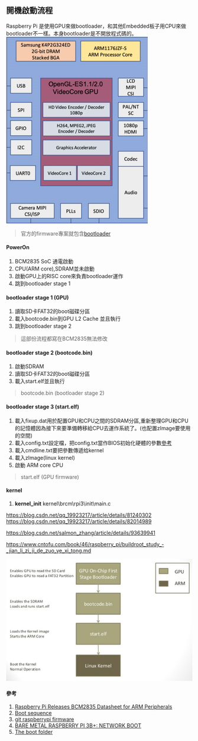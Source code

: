 ## 開機啟動流程

Raspberry Pi 是使用GPU來做bootloader，和其他Embedded板子用CPU來做bootloader不一樣。本身bootloader是不開放程式碼的。\
![BCM2835-SoC-block-diagram](/documents/images/BCM2835-SoC-block-diagram.png)
> 官方的firmware專案就包含[bootloader](https://github.com/raspberrypi/firmware/tree/master/boot)

#### PowerOn
1. BCM2835 SoC 通電啟動 
2. CPU(ARM core),SDRAM並未啟動
3. 啟動GPU上的RISC core來負責bootloader運作
4. 跳到bootloader stage 1

#### bootloader stage 1 (GPU)
1. 讀取SD卡FAT32的boot磁碟分區
2. 載入bootcode.bin到GPU L2 Cache 並且執行 
2. 跳到bootloader stage 2
> 這部份流程都寫在BCM2835無法修改

#### bootloader stage 2 (bootcode.bin)
1. 啟動SDRAM
2. 讀取SD卡FAT32的boot磁碟分區
3. 載入start.elf並且執行
>  bootcode.bin (bootloader stage 2)

#### bootloader stage 3 (start.elf)
1. 載入fixup.dat用於配置GPU和CPU之間的SDRAM分區,重新整理GPU和CPU的記憶體因為接下來要準備轉移給CPU去運作系統了。(也配置zImage要使用的空間)
2. 載入config.txt設定檔，把config.txt當作BIOS初始化硬體的參數[參考](https://www.raspberrypi.org/documentation/configuration/config-txt/)
3. 載入cmdline.txt要把參數傳遞给kernel
4. 載入zImage(linux kernel)
4. 啟動 ARM core CPU
> start.elf (GPU firmware) 

#### kernel 
1. **kernel_init** kernel\brcm\rpi3\init\main.c

https://blog.csdn.net/qq_19923217/article/details/81240302
https://blog.csdn.net/qq_19923217/article/details/82014989

https://blog.csdn.net/salmon_zhang/article/details/93639941

https://www.cntofu.com/book/46/raspberry_pi/buildroot_study_-_jian_li_zi_ji_de_zuo_ye_xi_tong.md

![asd](/documents/images/zo803Hq.png)
#### 參考
1. [Raspberry Pi Releases BCM2835 Datasheet for ARM Peripherals](https://www.cnx-software.com/2012/02/07/raspberry-pi-releases-bcm2835-datasheet-for-arm-peripherals/) 
2. [Boot sequence](https://www.raspberrypi.org/documentation/hardware/raspberrypi/bootmodes/bootflow.md)
3. [git raspberrypi firmware](https://github.com/raspberrypi/firmware)
4. [BARE METAL RASPBERRY PI 3B+: NETWORK BOOT](https://metebalci.com/blog/bare-metal-rpi3-network-boot/)
5. [The boot folder](https://www.raspberrypi.org/documentation/configuration/boot_folder.md)